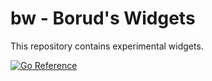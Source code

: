 # bw - Borud's Widgets

This repository contains experimental widgets.

[![Go Reference](https://pkg.go.dev/badge/github.com/borud/bw.svg)](https://pkg.go.dev/github.com/borud/bw)
